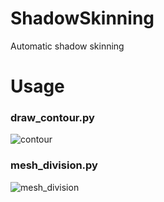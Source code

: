 # ShadowSkinning
Automatic shadow skinning

# Usage
### draw_contour.py
![contour](https://user-images.githubusercontent.com/20081122/46914566-9d14b400-cfda-11e8-8e2b-d20408556238.png)

### mesh_division.py
![mesh_division](https://user-images.githubusercontent.com/20081122/46914478-4ce92200-cfd9-11e8-8ab6-f1dfdf6c4d6d.png)
